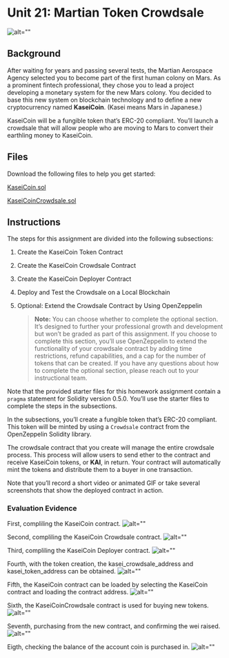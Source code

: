 # Unit 21: Martian Token Crowdsale

![alt=""](Images/application-image.png)

## Background

After waiting for years and passing several tests, the Martian Aerospace Agency selected you to become part of the first human colony on Mars. As a prominent fintech professional, they chose you to lead a project developing a monetary system for the new Mars colony. You decided to base this new system on blockchain technology and to define a new cryptocurrency named **KaseiCoin**. (Kasei means Mars in Japanese.)

KaseiCoin will be a fungible token that’s ERC-20 compliant. You’ll launch a crowdsale that will allow people who are moving to Mars to convert their earthling money to KaseiCoin.

## Files

Download the following files to help you get started:

[KaseiCoin.sol](./KaseiCoin.sol)

[KaseiCoinCrowdsale.sol](./KaseiCoinCrowdsale.sol)

## Instructions

The steps for this assignment are divided into the following subsections:

1. Create the KaseiCoin Token Contract

2. Create the KaseiCoin Crowdsale Contract

3. Create the KaseiCoin Deployer Contract

4. Deploy and Test the Crowdsale on a Local Blockchain

5. Optional: Extend the Crowdsale Contract by Using OpenZeppelin

    > **Note:** You can choose whether to complete the optional section. It’s designed to further your professional growth and development but won’t be graded as part of this assignment. If you choose to complete this section, you’ll use OpenZeppelin to extend the functionality of your crowdsale contract by adding time restrictions, refund capabilities, and a cap for the number of tokens that can be created. If you have any questions about how to complete the optional section, please reach out to your instructional team.

Note that the provided starter files for this homework assignment contain a `pragma` statement for Solidity version 0.5.0. You’ll use the starter files to complete the steps in the subsections.

In the subsections, you’ll create a fungible token that’s ERC-20 compliant. This token will be minted by using a `Crowdsale` contract from the OpenZeppelin Solidity library.

The crowdsale contract that you create will manage the entire crowdsale process. This process will allow users to send ether to the contract and receive KaseiCoin tokens, or **KAI**, in return. Your contract will automatically mint the tokens and distribute them to a buyer in one transaction.

Note that you’ll record a short video or animated GIF or take several screenshots that show the deployed contract in action.

### Evaluation Evidence
First, compliling the KaseiCoin contract.
![alt=""](Images/coin_compile.JPG)

Second, compliling the KaseiCoin Crowdsale contract.
![alt=""](https://github.com/DanEspin0821/Unit-21-Martian-Token-Crowdsale/blob/main/Images/contract%20deployer.JPG)

Third, compliling the KaseiCoin Deployer contract.
![alt=""](Images/deloyer_compile.JPG)

Fourth, with the token creation, the kasei_crowdsale_address and kasei_token_address can be obtained.
![alt=""](Images/deploy_coin_success.JPG)

Fifth, the KaseiCoin contract can be loaded by selecting the KaseiCoin contract and loading the contract address.
![alt=""](Images/deploy_coin_success2.JPG)

Sixth, the KaseiCoinCrowdsale contract is used for buying new tokens.
![alt=""](Images/deploy_coin_success3.JPG)

Seventh, purchasing from the new contract, and confirming the wei raised.
![alt=""](Images/successful_purchase.JPG)

Eigth, checking the balance of the account coin is purchased in.
![alt=""](Images/successful_purchase.JPG)
